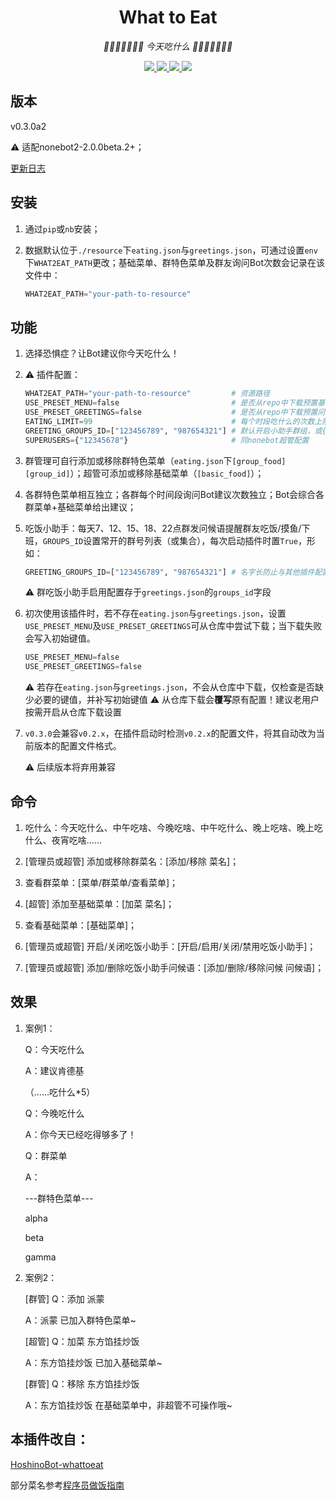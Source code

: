 <div align="center">

# What to Eat

<!-- prettier-ignore-start -->
<!-- markdownlint-disable-next-line MD036 -->
_🍔🌮🍜🍮🍣🍻🍩 今天吃什么 🍩🍻🍣🍮🍜🌮🍔_
<!-- prettier-ignore-end -->

</div>

<p align="center">
  
  <a href="https://github.com/MinatoAquaCrews/nonebot_plugin_what2eat/blob/beta/LICENSE">
    <img src="https://img.shields.io/github/license/MinatoAquaCrews/nonebot_plugin_what2eat?color=blue">
  </a>
  
  <a href="https://github.com/nonebot/nonebot2">
    <img src="https://img.shields.io/badge/nonebot2-2.0.0beta.2+-green">
  </a>
  
  <a href="https://github.com/MinatoAquaCrews/nonebot_plugin_what2eat/releases/tag/v0.3.0a2">
    <img src="https://img.shields.io/github/v/release/MinatoAquaCrews/nonebot_plugin_what2eat?color=orange">
  </a>

  <a href="https://www.codefactor.io/repository/github/MinatoAquaCrews/nonebot_plugin_what2eat">
    <img src="https://img.shields.io/codefactor/grade/github/MinatoAquaCrews/nonebot_plugin_what2eat/beta?color=red">
  </a>
  
</p>

</p>

## 版本

v0.3.0a2

⚠ 适配nonebot2-2.0.0beta.2+；

[更新日志](https://github.com/KafCoppelia/nonebot_plugin_what2eat/releases/tag/v0.3.0a2)

## 安装

1. 通过`pip`或`nb`安装；

2. 数据默认位于`./resource`下`eating.json`与`greetings.json`，可通过设置`env`下`WHAT2EAT_PATH`更改；基础菜单、群特色菜单及群友询问Bot次数会记录在该文件中：

    ```python
    WHAT2EAT_PATH="your-path-to-resource"
    ```

## 功能

1. 选择恐惧症？让Bot建议你今天吃什么！

2. ⚠ 插件配置：
   
    ``` python
    WHAT2EAT_PATH="your-path-to-resource"         # 资源路径
    USE_PRESET_MENU=false                         # 是否从repo中下载预置基础菜单，默认为False
    USE_PRESET_GREETINGS=false                    # 是否从repo中下载预置问候语，默认为False
    EATING_LIMIT=99                               # 每个时段吃什么的次数上限，默认5次；每日6点、11点、17点、22点自动刷新
    GREETING_GROUPS_ID=["123456789", "987654321"] # 默认开启小助手群组，或{"123456789", "987654321"}
    SUPERUSERS={"12345678"}                       # 同nonebot超管配置
    ```

3. 群管理可自行添加或移除群特色菜单（`eating.json`下`[group_food][group_id]`）；超管可添加或移除基础菜单（`[basic_food]`）；

4. 各群特色菜单相互独立；各群每个时间段询问Bot建议次数独立；Bot会综合各群菜单+基础菜单给出建议；

5. 吃饭小助手：每天7、12、15、18、22点群发问候语提醒群友吃饭/摸鱼/下班，`GROUPS_ID`设置常开的群号列表（或集合），每次启动插件时置`True`，形如：

    ```python
    GREETING_GROUPS_ID=["123456789", "987654321"] # 名字长防止与其他插件配置名相同
    ```

    ⚠ 群吃饭小助手启用配置存于`greetings.json`的`groups_id`字段

6. 初次使用该插件时，若不存在`eating.json`与`greetings.json`，设置`USE_PRESET_MENU`及`USE_PRESET_GREETINGS`可从仓库中尝试下载；当下载失败会写入初始键值。

    ```python
    USE_PRESET_MENU=false
    USE_PRESET_GREETINGS=false
    ```

    ⚠ 若存在`eating.json`与`greetings.json`，不会从仓库中下载，仅检查是否缺少必要的键值，并补写初始键值
    ⚠ 从仓库下载会**覆写**原有配置！建议老用户按需开启从仓库下载设置

7. `v0.3.0`会兼容`v0.2.x`，在插件启动时检测`v0.2.x`的配置文件，将其自动改为当前版本的配置文件格式。
    
    ⚠ 后续版本将弃用兼容

## 命令

1. 吃什么：今天吃什么、中午吃啥、今晚吃啥、中午吃什么、晚上吃啥、晚上吃什么、夜宵吃啥……

2. [管理员或超管] 添加或移除群菜名：[添加/移除 菜名]；

3. 查看群菜单：[菜单/群菜单/查看菜单]；

4. [超管] 添加至基础菜单：[加菜 菜名]；

5. 查看基础菜单：[基础菜单]；

6. [管理员或超管] 开启/关闭吃饭小助手：[开启/启用/关闭/禁用吃饭小助手]；

7. [管理员或超管] 添加/删除吃饭小助手问候语：[添加/删除/移除问候 问候语]；

## 效果

1. 案例1：

    Q：今天吃什么

    A：建议肯德基

    （……吃什么*5）

    Q：今晚吃什么

    A：你今天已经吃得够多了！

    Q：群菜单

    A：

    ---群特色菜单---

    alpha

    beta

    gamma

2. 案例2：

    [群管] Q：添加 派蒙

    A：派蒙 已加入群特色菜单~

    [超管] Q：加菜 东方馅挂炒饭

    A：东方馅挂炒饭 已加入基础菜单~

    [群管] Q：移除 东方馅挂炒饭

    A：东方馅挂炒饭 在基础菜单中，非超管不可操作哦~

## 本插件改自：

[HoshinoBot-whattoeat](https://github.com/pcrbot/whattoeat)

部分菜名参考[程序员做饭指南](https://github.com/Anduin2017/HowToCook)